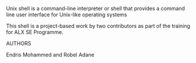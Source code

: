 Unix shell is a command-line interpreter or shell that provides a command line user interface for Unix-like operating systems

This shell is a project-based work by two contributors as part of the training for ALX SE Programme.

AUTHORS

Endris Mohammed
  and
Robel Adane
